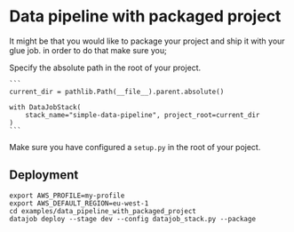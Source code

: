 # Data pipeline with packaged project

It might be that you would like to package your project and ship it with your glue job.
in order to do that make sure you;

Specify the absolute path in the root of your project.

    ```
    current_dir = pathlib.Path(__file__).parent.absolute()

    with DataJobStack(
        stack_name="simple-data-pipeline", project_root=current_dir
    )
    ```

Make sure you have configured a `setup.py` in the root of your poject.

## Deployment

    export AWS_PROFILE=my-profile
    export AWS_DEFAULT_REGION=eu-west-1
    cd examples/data_pipeline_with_packaged_project
    datajob deploy --stage dev --config datajob_stack.py --package
